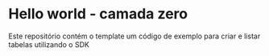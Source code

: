 # Hello world - camada zero

Este repositório contém o template um código de exemplo para criar e listar tabelas utilizando o SDK 
